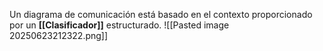 Un diagrama de comunicación está basado en el contexto proporcionado por un **[[Clasificador]]** estructurado. 
![[Pasted image 20250623212322.png]]